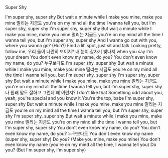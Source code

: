 Super Shy

I'm super shy, super shy
But wait a minute while I make you mine, make you mine
떨리는 지금도 you're on my mind all the time
I wanna tell you, but I'm super shy, super shy
I'm super shy, super shy
But wait a minute while I make you mine, make you mine
떨리는 지금도 you're on my mind all the time
I wanna tell you, but I'm super shy, super shy
And I wanna go out with you, where you wanna go? (Huh?)
Find a lil' spot, just sit and talk
Looking pretty, follow me, 우리 둘이 나란히
보이지? 내 눈이 갑자기 빛나지 when you say I'm your dream
You don't even know my name, do you?
You don't even know my name, do you?
누구보다도
I'm super shy, super shy
But wait a minute while I make you mine, make you mine
떨리는 지금도 you're on my mind all the time
I wanna tell you, but I'm super shy, super shy
I'm super shy, super shy
But wait a minute while I make you mine, make you mine
떨리는 지금도 you're on my mind all the time
I wanna tell you, but I'm super shy, super shy
나 원래 말도 잘하고 그런데 왜 이런지?
I don't like that
Something odd about you, yeah, you're special and you know it
You're the top, babe
I'm super shy, super shy
But wait a minute while I make you mine, make you mine
떨리는 지금도 you're on my mind all the time
I wanna tell you, but I'm super shy, super shy
I'm super shy, super shy
But wait a minute while I make you mine, make you mine
떨리는 지금도 you're on my mind all the time
I wanna tell you, but I'm super shy, super shy
You don't even know my name, do you?
You don't even know my name, do you?
누구보다도
You don't even know my name (super shy, super shy)
Do you? (Make you mine, make you mine)
You don't even know my name (you're on my mind all the time, I wanna tell you)
Do you? (But I'm super shy, I'm super shy)
